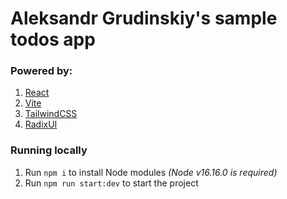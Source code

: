 # Aleksandr Grudinskiy's sample todos app

### Powered by:

1. [React](https://www.npmjs.com/package/react)
2. [Vite](https://www.npmjs.com/package/vite)
3. [TailwindCSS](https://www.npmjs.com/package/tailwindcss)
4. [RadixUI](https://www.radix-ui.com/primitives/docs/overview/introduction)

### Running locally

1. Run ```npm i``` to install Node modules *(Node v16.16.0 is required)*
2. Run ```npm run start:dev``` to start the project
